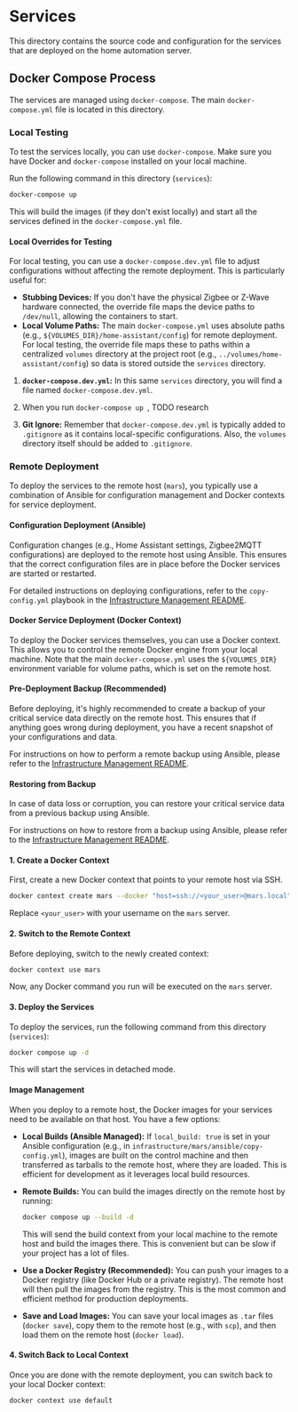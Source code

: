 # Services

This directory contains the source code and configuration for the services that are deployed on the home automation
server.

## Docker Compose Process

The services are managed using `docker-compose`. The main `docker-compose.yml` file is located in this directory.

### Local Testing

To test the services locally, you can use `docker-compose`. Make sure you have Docker and `docker-compose` installed on
your local machine.

Run the following command in this directory (`services`):

```bash
docker-compose up
```

This will build the images (if they don't exist locally) and start all the services defined in the `docker-compose.yml`
file.

#### Local Overrides for Testing

For local testing, you can use a `docker-compose.dev.yml` file to adjust configurations without affecting the remote deployment. This is particularly useful for:

*   **Stubbing Devices:** If you don't have the physical Zigbee or Z-Wave hardware connected, the override file maps the device paths to `/dev/null`, allowing the containers to start.
*   **Local Volume Paths:** The main `docker-compose.yml` uses absolute paths (e.g., `${VOLUMES_DIR}/home-assistant/config`) for remote deployment. For local testing, the override file maps these to paths within a centralized `volumes` directory at the project root (e.g., `../volumes/home-assistant/config`) so data is stored outside the `services` directory.

1.  **`docker-compose.dev.yml`:** In this same `services` directory, you will find a file named `docker-compose.dev.yml`.

2.  When you run `docker-compose up `, TODO research

3.  **Git Ignore:** Remember that `docker-compose.dev.yml` is typically added to `.gitignore` as it contains local-specific configurations. Also, the `volumes` directory itself should be added to `.gitignore`.

### Remote Deployment

To deploy the services to the remote host (`mars`), you typically use a combination of Ansible for configuration management and Docker contexts for service deployment.

#### Configuration Deployment (Ansible)

Configuration changes (e.g., Home Assistant settings, Zigbee2MQTT configurations) are deployed to the remote host using Ansible. This ensures that the correct configuration files are in place before the Docker services are started or restarted.

For detailed instructions on deploying configurations, refer to the `copy-config.yml` playbook in the [Infrastructure Management README](../../infrastructure/mars/ansible/README.md).

#### Docker Service Deployment (Docker Context)

To deploy the Docker services themselves, you can use a Docker context. This allows you to control the remote Docker engine from your local machine. Note that the main `docker-compose.yml` uses the `${VOLUMES_DIR}` environment variable for volume paths, which is set on the remote host.

#### Pre-Deployment Backup (Recommended)

Before deploying, it's highly recommended to create a backup of your critical service data directly on the remote host. This ensures that if anything goes wrong during deployment, you have a recent snapshot of your configurations and data.

For instructions on how to perform a remote backup using Ansible, please refer to the [Infrastructure Management README](../../infrastructure/mars/ansible/README.md).

#### Restoring from Backup

In case of data loss or corruption, you can restore your critical service data from a previous backup using Ansible.

For instructions on how to restore from a backup using Ansible, please refer to the [Infrastructure Management README](../../infrastructure/mars/ansible/README.md).

#### 1. Create a Docker Context

First, create a new Docker context that points to your remote host via SSH.

```bash
docker context create mars --docker "host=ssh://<your_user>@mars.local"
```

Replace `<your_user>` with your username on the `mars` server.

#### 2. Switch to the Remote Context

Before deploying, switch to the newly created context:

```bash
docker context use mars
```

Now, any Docker command you run will be executed on the `mars` server.

#### 3. Deploy the Services

To deploy the services, run the following command from this directory (`services`):

```bash
docker compose up -d
```

This will start the services in detached mode.

#### Image Management

When you deploy to a remote host, the Docker images for your services need to be available on that host. You have a few options:

*   **Local Builds (Ansible Managed):** If `local_build: true` is set in your Ansible configuration (e.g., in `infrastructure/mars/ansible/copy-config.yml`), images are built on the control machine and then transferred as tarballs to the remote host, where they are loaded. This is efficient for development as it leverages local build resources.

*   **Remote Builds:** You can build the images directly on the remote host by running:
    ```bash
    docker compose up --build -d
    ```
    This will send the build context from your local machine to the remote host and build the images there. This is convenient but can be slow if your project has a lot of files.

*   **Use a Docker Registry (Recommended):** You can push your images to a Docker registry (like Docker Hub or a private registry). The remote host will then pull the images from the registry. This is the most common and efficient method for production deployments.

*   **Save and Load Images:** You can save your local images as `.tar` files (`docker save`), copy them to the remote host (e.g., with `scp`), and then load them on the remote host (`docker load`).

#### 4. Switch Back to Local Context

Once you are done with the remote deployment, you can switch back to your local Docker context:

```bash
docker context use default
```
